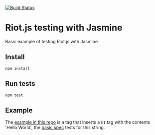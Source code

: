 [![Build Status](https://travis-ci.org/dp-lewis/riot-testing-jasmine.svg?branch=master)](https://travis-ci.org/dp-lewis/riot-testing-jasmine)

# Riot.js testing with Jasmine

Basic example of testing Riot.js with Jasmine

## Install

`npm install`

## Run tests

`npm test`

## Example

The [example in this repo](./tags/hello-world.tag) is a tag that inserts a `h1` tag with the contents 'Hello World', the [basic spec](./test/hello-worldSpec.js) tests for this string.

